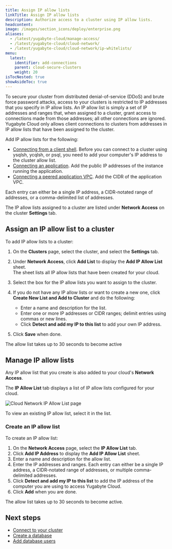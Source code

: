 ```yaml
---
title: Assign IP allow lists
linkTitle: Assign IP allow lists
description: Authorize access to a cluster using IP allow lists.
headcontent:
image: /images/section_icons/deploy/enterprise.png
aliases:
  - /latest/yugabyte-cloud/manage-access/
  - /latest/yugabyte-cloud/cloud-network/
  - /latest/yugabyte-cloud/cloud-network/ip-whitelists/
menu:
  latest:
    identifier: add-connections
    parent: cloud-secure-clusters
    weight: 20
isTocNested: true
showAsideToc: true
---
```


To secure your cluster from distributed denial-of-service (DDoS) and brute force password attacks, access to your clusters is restricted to IP addresses that you specify in IP allow lists. An IP allow list is simply a set of IP addresses and ranges that, when assigned to a cluster, grant access to connections made from those addresses; all other connections are ignored. Yugabyte Cloud only allows client connections to clusters from addresses in IP allow lists that have been assigned to the cluster.

Add IP allow lists for the following:

- [Connecting from a client shell](../../cloud-connect/connect-client-shell/). Before you can connect to a cluster using ysqlsh, ycqlsh, or psql, you need to add your computer's IP address to the cluster allow list.
- [Connecting an application](../../cloud-connect/connect-applications/). Add the public IP addresses of the instance running the application.
- [Connecting a peered application VPC](../../cloud-secure-clusters/cloud-vpcs/). Add the CIDR of the application VPC.

Each entry can either be a single IP address, a CIDR-notated range of addresses, or a comma-delimited list of addresses.

The IP allow lists assigned to a cluster are listed under **Network Access** on the cluster **Settings** tab.

## Assign an IP allow list to a cluster

To add IP allow lists to a cluster:

1. On the **Clusters** page, select the cluster, and select the **Settings** tab.
1. Under **Network Access**, click **Add List** to display the **Add IP Allow List** sheet.
    \
    The sheet lists all IP allow lists that have been created for your cloud.

1. Select the box for the IP allow lists you want to assign to the cluster.
1. If you do not have any IP allow lists or want to create a new one, click **Create New List and Add to Cluster** and do the following:
    - Enter a name and description for the list.
    - Enter one or more IP addresses or CIDR ranges; delimit entries using commas or new lines.
    - Click **Detect and add my IP to this list** to add your own IP address.
1. Click **Save** when done.

The allow list takes up to 30 seconds to become active

## Manage IP allow lists

Any IP allow list that you create is also added to your cloud's **Network Access**.

The **IP Allow List** tab displays a list of IP allow lists configured for your cloud.

![Cloud Network IP Allow List page](/images/yb-cloud/cloud-networking-ip.png)

To view an existing IP allow list, select it in the list.

### Create an IP allow list

To create an IP allow list:

1. On the **Network Access** page, select the **IP Allow List** tab.
1. Click **Add IP Address** to display the **Add IP Allow List** sheet.
1. Enter a name and description for the allow list.
1. Enter the IP addresses and ranges. Each entry can either be a single IP address, a CIDR-notated range of addresses, or multiple comma-delimited addresses.
1. Click **Detect and add my IP to this list** to add the IP address of the computer you are using to access Yugabyte Cloud.
1. Click **Add** when you are done.

The allow list takes up to 30 seconds to become active.

## Next steps

- [Connect to your cluster](../../cloud-connect/)
- [Create a database](../../cloud-connect/create-databases)
- [Add database users](../../cloud-secure-clusters/add-users/)
